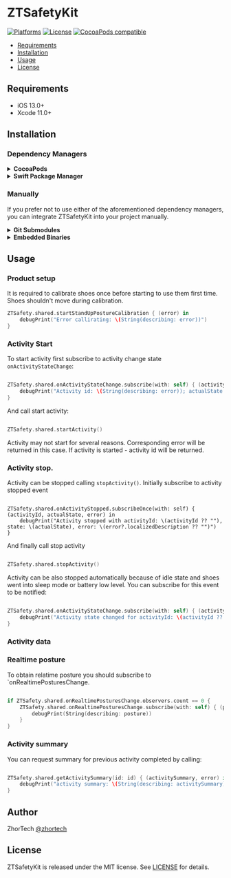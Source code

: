 # ZTSafetyKit

[![Platforms](https://img.shields.io/cocoapods/p/ZTSafetyKit.svg)](https://cocoapods.org/pods/ZTSafetyKit)
[![License](https://img.shields.io/cocoapods/l/ZTSafetyKit)](https://raw.githubusercontent.com/zhortech/ztsafetykit-ios-sdk/main/LICENSE)
[![CocoaPods compatible](https://img.shields.io/cocoapods/v/ZTSafetyKit.svg)](https://cocoapods.org/pods/ZTSafetyKit)

- [Requirements](#requirements)
- [Installation](#installation)
- [Usage](#usage)
- [License](#license)

## Requirements

- iOS 13.0+
- Xcode 11.0+

## Installation

### Dependency Managers
<details>
  <summary><strong>CocoaPods</strong></summary>

[CocoaPods](http://cocoapods.org) is a dependency manager for Cocoa projects. You can install it with the following command:

```bash
$ gem install cocoapods
```

To integrate ZTSafetyKit into your Xcode project using CocoaPods, specify it in your `Podfile`:

```ruby
source 'https://github.com/CocoaPods/Specs.git'
platform :ios, '13.0'
use_frameworks!

pod 'ZTSafetyKit', :git => "https://github.com/zhortech/ztsafetykit-ios-sdk.git"
```
Please add post install script at the end of `Podfile` if there is problem to use  library:

```ruby
post_install do |installer|
    installer.pods_project.targets.each do |target|
      target.build_configurations.each do |config|
        config.build_settings['BUILD_LIBRARY_FOR_DISTRIBUTION'] = 'YES'
      end
    end
  end
```

Then, run the following command:

```bash
$ pod install
```

</details>

<details>
  <summary><strong>Swift Package Manager</strong></summary>

To use ZTSafetyKit as a [Swift Package Manager](https://swift.org/package-manager/) package just add the following in your Package.swift file.

``` swift
// swift-tools-version:5.3

import PackageDescription

let package = Package(
    name: "ZTSafetyKit",
    dependencies: [
        .package(url: "https://github.com/zhortech/ztsafetykit-ios-sdk.git", .upToNextMajor(from: "1.0.0"))
    ],
    targets: [
        .target(name: "ZTSafetyKit", dependencies: ["ZTCoreKit"])
    ]
)
```
</details>

### Manually

If you prefer not to use either of the aforementioned dependency managers, you can integrate ZTSafetyKit into your project manually.

<details>
  <summary><strong>Git Submodules</strong></summary><p>

- Open up Terminal, `cd` into your top-level project directory, and run the following command "if" your project is not initialized as a git repository:

```bash
$ git init
```

- Add ZTSafetyKit as a git [submodule](http://git-scm.com/docs/git-submodule) by running the following command:

```bash
$ git submodule add https://github.com/zhortech/ztsafetykit-ios-sdk.git
$ git submodule update --init --recursive
```

- Open the new `ZTSafetyKit` folder, and drag the `ZTSafetyKit.xcodeproj` into the Project Navigator of your application's Xcode project.

    > It should appear nested underneath your application's blue project icon. Whether it is above or below all the other Xcode groups does not matter.

- Select the `ZTSafetyKit.xcodeproj` in the Project Navigator and verify the deployment target matches that of your application target.
- Next, select your application project in the Project Navigator (blue project icon) to navigate to the target configuration window and select the application target under the "Targets" heading in the sidebar.
- In the tab bar at the top of that window, open the "General" panel.
- Click on the `+` button under the "Embedded Binaries" section.
- You will see two different `ZTSafetyKit.xcodeproj` folders each with two different versions of the `ZTSafetyKit.framework` nested inside a `Products` folder.

    > It does not matter which `Products` folder you choose from.

- Select the `ZTSafetyKit.framework`.

- And that's it!

> The `ZTSafetyKit.framework` is automagically added as a target dependency, linked framework and embedded framework in a copy files build phase which is all you need to build on the simulator and a device.

</p></details>

<details>
  <summary><strong>Embedded Binaries</strong></summary><p>

- Download the latest release from https://github.com/zhortech/ztsafetykit-ios-sdk/releases
- Next, select your application project in the Project Navigator (blue project icon) to navigate to the target configuration window and select the application target under the "Targets" heading in the sidebar.
- In the tab bar at the top of that window, open the "General" panel.
- Click on the `+` button under the "Embedded Binaries" section.
- Add the downloaded `ZTSafetyKit.framework`.
- And that's it!

</p></details>

## Usage

### Product setup

It is required to calibrate shoes once before starting to use them first time. Shoes shouldn't move during calibration. 

```swift
ZTSafety.shared.startStandUpPostureCalibration { (error) in
    debugPrint("Error callirating: \(String(describing: error))")
}
```

### Activity Start

To start activity first subscribe to activity change state `onActivityStateChange`:
```swift

ZTSafety.shared.onActivityStateChange.subscribe(with: self) { (activityId, actualState, error) in
    debugPrint("Activity id: \(String(describing: error)); actualState: \(String(describing: error)); error: \(String(describing: error))")
}

```
And call start activity: 
```swift

ZTSafety.shared.startActivity()
```
Activity may not start for several reasons. Corresponding error will be returned in this case. If activity is started - activity id will be returned.

### Activity stop. 
Activity can be stopped calling `stopActivity()`. 
Initially subscribe to activity stopped event
```swifft

ZTSafety.shared.onActivityStopped.subscribeOnce(with: self) { (activityId, actualState, error) in
    debugPrint("Activity stopped with activityId: \(activityId ?? ""), state: \(actualState), error: \(error?.localizedDescription ?? "")")
}
```
And finally call stop activity
```swift

ZTSafety.shared.stopActivity()
```

Activity can be also stopped automatically because of idle state and shoes went into sleep mode or battery low level. 
You can subscribe for this event to be notified:

```swift

ZTSafety.shared.onActivityStateChange.subscribe(with: self) { (activityId, actualState, error) in
    debugPrint("Activity state changed for activityId: \(activityId ?? ""), state: \(actualState), error: \(error?.localizedDescription ?? "")")
}
```
### Activity data

### Realtime posture 
To obtain relatime posture you should subscribe to `onRealtimePosturesChange.
```swift

if ZTSafety.shared.onRealtimePosturesChange.observers.count == 0 {
    ZTSafety.shared.onRealtimePosturesChange.subscribe(with: self) { (posture) in
        debugPrint(String(describing: posture))
    }
}

```

### Activity summary
You can request summary for previous activity completed by calling:
```swift

ZTSafety.shared.getActivitySummary(id: id) { (activitySummary, error) in
    debugPrint("activity summary: \(String(describing: activitySummary)), error - \(String(describing: error))")
}

```

## Author

ZhorTech [@zhortech](https://twitter.com/zhortech)

## License

ZTSafetyKit is released under the MIT license. See [LICENSE](https://github.com/zhortech/ztsafetykit-ios-sdk.git/blob/master/LICENSE) for details.
